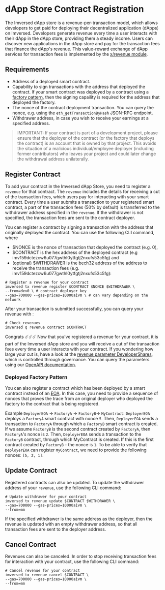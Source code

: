 # dApp Store Contract Registration

The Imversed dApp store is a revenue-per-transaction model, which allows developers to get paid for deploying their decentralized application (dApps) on Imversed. Developers generate revenue every time a user interacts with their dApp in the dApp store, providing them a steady income. Users can discover new applications in the dApp store and pay for the transaction fees that finance the dApp's revenue. This value-reward exchange of dApp services for transaction fees is implemented by the [x/revenue module](https://docs.imversed.com/x/revenue/spec/01_concepts.html).

## Requirements
* Address of a deployed smart contract.
* Capability to sign transactions with the address that deployed the contract. If your smart contract was deployed by a contract using a [factory pattern](https://en.wikipedia.org/wiki/Factory_method_pattern), then the signing capaility is required for the address that deployed the factory.
* The nonce of the contract deployment transaction. You can query the nonce, e.g. using the `eth_getTransactionByHash` JSON-RPC endpoint.
* Withdrawer address, in case you wish to receive your earnings at a specified address.

> IMPORTANT: If your contract is part of a development project, please ensure that the deployer of the contract (or the factory that deploys the contract) is an account that is owned by that project. This avoids the situation of a malicious individual/employee deployer (including former contributors) who leaves your project and could later change the withdrawal address unilaterally.

## Register Contract
To add your contract in the Imversed dApp Store, you need to register a `revenue` for that contract. The `revenue` includes the details for receiving a cut of the transaction fees, which users pay for interacting with your smart contract. Every time a user submits a transaction to your registered smart contract, a part of the transaction fees (50% by default) is transferred to the withdrawer address specified in the `revenue`. If the withdrawer is not specified, the transaction fees are sent to the contract deployer.

You can register a contract by signing a transaction with the address that originally deployed the contract. You can use the following CLI command, where

* $NONCE is the nonce of transaction that deployed the contract (e.g. 0),
* $CONTRACT is the hex address of the deployed contract (e.g imv159dctezcw6u077gwthl0ytfgtj2nxufs53c5fg) and
* (optional) $WITHDRAWER is the bech32 address of the address to receive the transaction fees (e.g. imv159dctezcw6u077gwthl0ytfgtj2nxufs53c5fg):

```text
# Register a revenue for your contract
imversed tx revenue register $CONTRACT $NONCE $WITHDRAWER \
--from=dev0 \ # contract deployer key
--gas=700000 --gas-prices=10000aivm \ # can vary depending on the network
```

After your transaction is submitted successfully, you can query your revenue with :

```text
# Check revenues
imversed q revenue contract $CONTRACT
```

Congrats ☄️☄️☄️ Now that you've registered a revenue for your contract, it is part of the Imversed dApp store and you will receive a cut of the transaction fees every time a user interacts with your contract. If you wondering how large your cut is, have a look at the [revenue parameter DeveloperShares](https://docs.imversed.com/x/revenue/spec/07_parameters.html#developer-shares-amount), which is controlled through governance. You can query the parameters using our [OpenAPI documentation](https://query-endpoint-canary.imversed.com/).

### Deployed Factory Pattern
You can also register a contract which has been deployed by a smart contract instead of an [EOA](https://docs.imversed.com/modules/evm/01_concepts.html#accounts). In this case, you need to provide a sequence of nonces that proves the trace from an original deployer who deployed the factory to the contract that is being registered.

Example `DeployerEOA` -> `FactoryA` -> `FactoryB`-> `MyContract`: `DeployerEOA` deploys a `FactoryA` smart contract with nonce `5`. Then, `DeployerEOA` sends a transaction to `FactoryA` through which a `FactoryB` smart contract is created. If we assume `FactoryB` is the second contract created by `FactoryA`, then `FactoryA`'s nonce is `2`. Then, `DeployerEOA` sends a transaction to the `FactoryB` contract, through which MyContract is created. If this is the first contract created by `FactoryB` - the nonce is `1`. To be able to verify that `DeployerEOA` can register `MyContract`, we need to provide the following nonces: `[5, 2, 1]`.

## Update Contract
Registered contracts can also be updated. To update the withdrawer address of your `revenue`, use the following CLI command:

```text
# Update withdrawer for your contract
imversed tx revenue update $CONTRACT $WITHDRAWER \
--gas=700000 --gas-prices=10000aivm \
--from=mm
```

If the specified withdrawer is the same address as the deployer, then the revenue is updated with an empty withdrawer address, so that all transaction fees are sent to the deployer address.

## Cancel Contract
Revenues can also be canceled. In order to stop receiving transaction fees for interaction with your contract, use the following CLI command:

```text
# Cancel revenue for your contract
imversed tx revenue cancel $CONTRACT \
--gas=700000 --gas-prices=10000aivm \
--from=mm
```
